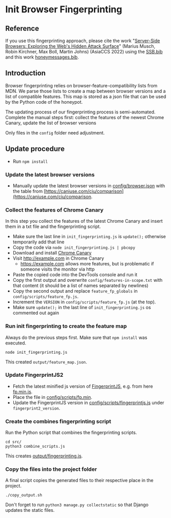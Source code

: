 # Init Browser Fingerprinting

## Reference

If you use this fingerprinting approach, please cite the work "[Server-Side Browsers: Exploring the Web's Hidden Attack Surface](https://www.tu-braunschweig.de/index.php?eID=dumpFile&t=f&f=141298&token=17234fac9e20e4c5c05bba1a3e73672c9e48c459)" (Marius Musch, Robin Kirchner, Max Boll, Martin Johns) (AsiaCCS 2022) using the [SSB.bib](https://www.tu-braunschweig.de/index.php?eID=dumpFile&t=f&f=137701&token=9350eed071ef926f83a85d32f9e888b4b0bedc6b) and this work [honeymessages.bib](../../honeymessages.bib).

## Introduction

Browser fingerprinting relies on browser-feature-compatibility lists from MDN.
We parse those lists to create a map between browser versions and a list of compatible features.
This map is stored as a json file that can be used by the Python code of the honeypot.

The updating process of our fingerprinting process is semi-automated.
Complete the manual steps first: collect the features of the newest Chrome Canary, update the list of browser versions

Only files in the `config` folder need adjustment.

## Update procedure

- Run `npm install`

### Update the latest browser versions

- Manually update the latest browser versions in [config/browser.json](config/browsers.json) with the table from [https://caniuse.com/ciu/comparison](https://caniuse.com/ciu/comparison.

### Collect the features of Chrome Canary

In this step you collect the features of the latest Chrome Canary and insert them in a txt file and the fingerprinting script.

- Make sure the last line in `init_fingerprinting.js` is `update();` otherwise temporarily add that line
- Copy the code via `node init_fingerprinting.js | pbcopy`
- Download and install [Chrome Canary](https://www.google.com/intl/en-gb/chrome/canary/)
- Visit <http://example.com> in Chrome Canary
  - https://example.com allows more features, but is problematic if someone visits the monitor via http
- Paste the copied code into the DevTools console and run it
- Copy the first output and overwrite `config/features-in-scope.txt` with that content (it should be a list of names separated by newlines)
- Copy the second output and replace `feature_fp_globals` in `config/scripts/feature_fp.js`.
- Increment the `VERSION` in `config/scripts/feature_fp.js` (at the top).
- Make sure `update();` in the last line of `init_fingerprinting.js` os commented out again

### Run init fingerprinting to create the feature map

Always do the previous steps first.
Make sure that `npm install` was executed.

    node init_fingerprinting.js

This created `output/feature_map.json`.

### Update FingerprintJS2

- Fetch the latest minified js version of [FingerprintJS](https://github.com/fingerprintjs/fingerprintjs), e.g. from here [fp.min.js](https://cdn.jsdelivr.net/npm/@fingerprintjs/fingerprintjs@3/dist/fp.min.js). 
- Place the file in [config/scripts/fp.min](config/scripts/fp.min).
- Update the FingerprintJS version in [config/scripts/fingerprintjs.js](config/scripts/fingerprintjs.js) under `fingerprint2_version`.

### Create the combines fingerprinting script

Run the Python script that combines the fingerprinting scripts.

    cd src/
    python3 combine_scripts.js

This creates [output/fingerprinting.js](output/fingerprinting.js).

### Copy the files into the project folder

A final script copies the generated files to their respective place in the project.

    ./copy_output.sh

Don't forget to run `python3 manage.py collectstatic` so that Django updates the static files.
